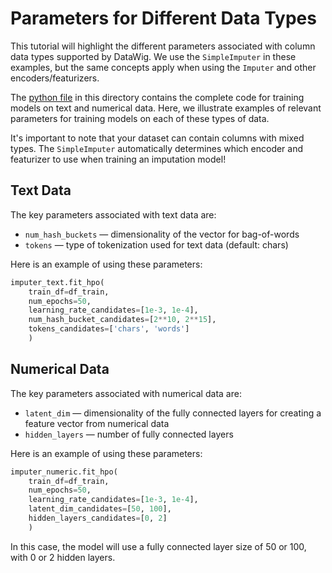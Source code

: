 Parameters for Different Data Types
================================

This tutorial will highlight the different parameters associated with column data types supported by DataWig. We use the `SimpleImputer` in these examples, but the same concepts apply when using the `Imputer` and other encoders/featurizers.

The [python file](./params_tutorial.py)  in this directory contains the complete code for training models on text and numerical data. Here, we illustrate examples of relevant parameters for training models on each of these types of data. 

It's important to note that your dataset can contain columns with mixed types. The `SimpleImputer` automatically determines which encoder and featurizer to use when training an imputation model!

## Text Data
The key parameters associated with text data are:

* `num_hash_buckets` &mdash; dimensionality of the vector for bag-of-words
* `tokens` &mdash; type of tokenization used for text data (default: chars)

Here is an example of using these parameters:

```python
imputer_text.fit_hpo(
    train_df=df_train,
    num_epochs=50,
    learning_rate_candidates=[1e-3, 1e-4],
    num_hash_bucket_candidates=[2**10, 2**15],
    tokens_candidates=['chars', 'words']
    )
```

## Numerical Data
The key parameters associated with numerical data are:

* `latent_dim` &mdash; dimensionality of the fully connected layers for creating a feature vector from numerical data
* `hidden_layers` &mdash; number of fully connected layers

Here is an example of using these parameters:

```python
imputer_numeric.fit_hpo(
    train_df=df_train,
    num_epochs=50,
    learning_rate_candidates=[1e-3, 1e-4],
    latent_dim_candidates=[50, 100],
    hidden_layers_candidates=[0, 2]
    )
```
In this case, the model will use a fully connected layer size of 50 or 100, with 0 or 2 hidden layers.